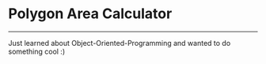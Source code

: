<h1>Polygon Area Calculator</h1>

<hr>

<p>Just learned about Object-Oriented-Programming and wanted to do something cool :)</p>